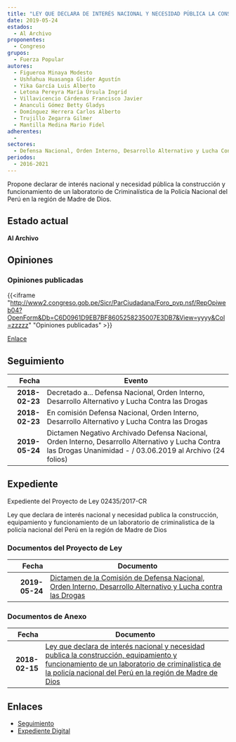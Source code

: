 ```yaml
---
title: "LEY QUE DECLARA DE INTERÉS NACIONAL Y NECESIDAD PÚBLICA LA CONSTRUCCIÓN, EQUIPAMIENTO Y FUNCIONAMIENTO DE UN LABORATORIO DE CRIMINALÍSTICA DE LA POLICÍA NACIONAL DEL PERÚ EN LA REGIÓN DE MADRE DE DIOS"
date: 2019-05-24
estados: 
  - Al Archivo
proponentes: 
  - Congreso
grupos: 
  - Fuerza Popular
autores: 
  - Figueroa Minaya Modesto
  - Ushñahua Huasanga Glider Agustín
  - Yika García Luis Alberto
  - Letona Pereyra María Úrsula Ingrid
  - Villavicencio Cárdenas Francisco Javier
  - Ananculi Gómez Betty Gladys
  - Domínguez Herrera Carlos Alberto
  - Trujillo Zegarra Gilmer
  - Mantilla Medina Mario Fidel
adherentes: 
  - 
sectores: 
  - Defensa Nacional, Orden Interno, Desarrollo Alternativo y Lucha Contra las Drogas
periodos: 
  - 2016-2021
---
```


Propone declarar de interés nacional y necesidad pública la construcción y funcionamiento de un laboratorio de Criminalística de la Policía Nacional del Perú en la región de Madre de Dios.


## Estado actual

**Al Archivo**

## Opiniones

### Opiniones publicadas

{{<iframe "http://www2.congreso.gob.pe/Sicr/ParCiudadana/Foro_pvp.nsf/RepOpiweb04?OpenForm&Db=C6D0961D9EB7BF8605258235007E3DB7&View=yyyy&Col=zzzzz" "Opiniones publicadas" >}}

[Enlace](http://www2.congreso.gob.pe/Sicr/ParCiudadana/Foro_pvp.nsf/RepOpiweb04?OpenForm&Db=C6D0961D9EB7BF8605258235007E3DB7&View=yyyy&Col=zzzzz)

## Seguimiento

| Fecha | Evento |
|------:|--------|
| **2018-02-23** | Decretado a... Defensa Nacional, Orden Interno, Desarrollo Alternativo y Lucha Contra las Drogas|
| **2018-02-23** | En comisión Defensa Nacional, Orden Interno, Desarrollo Alternativo y Lucha Contra las Drogas|
| **2019-05-24** | Dictamen Negativo Archivado Defensa Nacional, Orden Interno, Desarrollo Alternativo y Lucha Contra las Drogas Unanimidad - / 03.06.2019 al Archivo (24 folios)|


## Expediente

Expediente del Proyecto de Ley 02435/2017-CR

Ley que declara de interés nacional y necesidad publica la construcción, equipamiento y funcionamiento de un laboratorio de criminalistica de la policía nacional del Perú en la región de Madre de Dios


### Documentos del Proyecto de Ley

| Fecha | Documento |
|------:|--------|
| **2019-05-24** | [Dictamen de la Comisión de Defensa Nacional, Orden Interno, Desarrollo Alternativo y Lucha contra las Drogas](http://www.leyes.congreso.gob.pe/Documentos/2016_2021/Dictamenes/Proyectos_de_Ley/02435DC07MAY20190524.pdf) |

### Documentos de Anexo

| Fecha | Documento |
|------:|--------|
| **2018-02-15** | [Ley que declara de interés nacional y necesidad publica la construcción, equipamiento y funcionamiento de un laboratorio de criminalistica de la policía nacional del Perú en la región de Madre de Dios](http://www.leyes.congreso.gob.pe/Documentos/2016_2021/Proyectos_de_Ley_y_de_Resoluciones_Legislativas/PL0243520180215.pdf) |

## Enlaces 

- [Seguimiento](http://www2.congreso.gob.pe/Sicr/TraDocEstProc/CLProLey2016.nsf/f7fff46988ca05b1052578e100829cc7/1014cd9e239cfee605258235007782dd?OpenDocument)
- [Expediente Digital](http://www2.congreso.gob.pe/Sicr/TraDocEstProc/CLProLey2016.nsf/f7fff46988ca05b1052578e100829cc7/1014cd9e239cfee605258235007782dd?OpenDocument&Click=05257FB7005EB655.eb71d0cf91d8294e05256cdf006b5706/$Body/0.1C6C)

